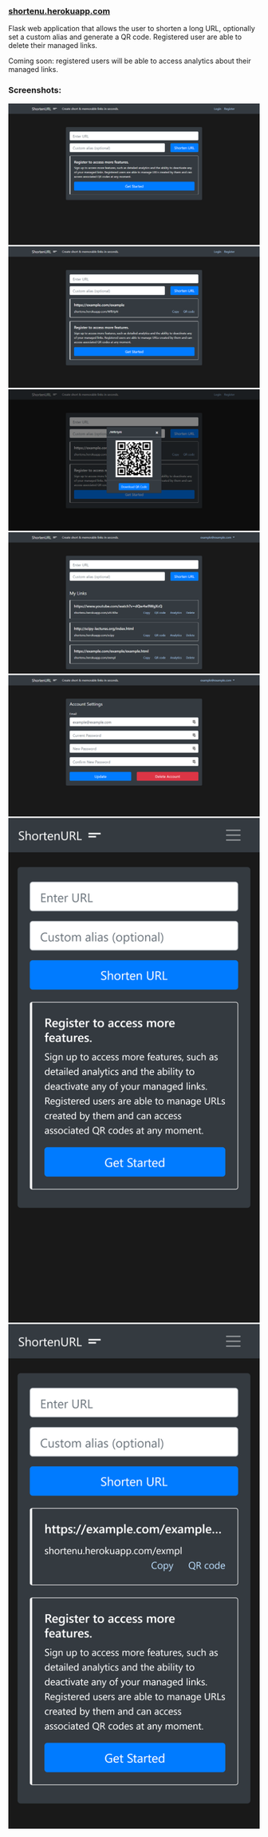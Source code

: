 ### [shortenu.herokuapp.com](https://shortenu.herokuapp.com)

Flask web application that allows the user to shorten a long URL, optionally set a custom alias and generate a QR code. Registered user are able to delete their managed links.

Coming soon: registered users will be able to access analytics about their managed links.

### Screenshots:
![Screenshot 1](/screenshots/1.png)
![Screenshot 2](/screenshots/2.png)
![Screenshot 3](/screenshots/3.png)
![Screenshot 4](/screenshots/4.png)
![Screenshot 5](/screenshots/5.png)
![Screenshot 6](/screenshots/6.png)
![Screenshot 7](/screenshots/7.png)